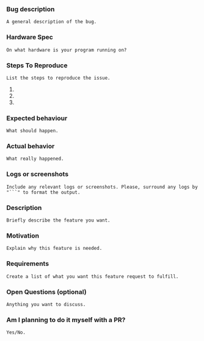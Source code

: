 <!--- Remove text and sections that do not apply --->

<!--- Format For Reporting Bugs --->
### Bug description
```
A general description of the bug.
```


### Hardware Spec
```
On what hardware is your program running on?
```


### Steps To Reproduce
```
List the steps to reproduce the issue.
```
1. 
2. 
3. 


### Expected behaviour
```
What should happen.
```


### Actual behavior
```
What really happened.
```


### Logs or screenshots
```
Include any relevant logs or screenshots. Please, surround any logs by "```" to format the output.
```





<!--- Format For Feature Requests --->
### Description
```
Briefly describe the feature you want.
```


### Motivation
```
Explain why this feature is needed.
```


### Requirements
```
Create a list of what you want this feature request to fulfill.
```


### Open Questions (optional)
```
Anything you want to discuss.
```


### Am I planning to do it myself with a PR?
```
Yes/No.
```
